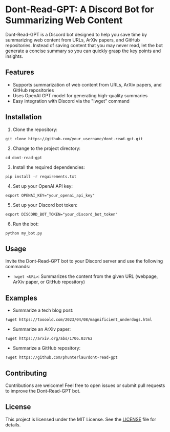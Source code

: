 # Dont-Read-GPT: A Discord Bot for Summarizing Web Content

Dont-Read-GPT is a Discord bot designed to help you save time by summarizing web content from URLs, ArXiv papers, and GitHub repositories. Instead of saving content that you may never read, let the bot generate a concise summary so you can quickly grasp the key points and insights.

## Features

- Supports summarization of web content from URLs, ArXiv papers, and GitHub repositories
- Uses OpenAI GPT model for generating high-quality summaries
- Easy integration with Discord via the "!wget" command

## Installation

1. Clone the repository:
```
git clone https://github.com/your_username/dont-read-gpt.git
```

2. Change to the project directory:
```
cd dont-read-gpt
```

3. Install the required dependencies:
```
pip install -r requirements.txt
```

4. Set up your OpenAI API key:
```
export OPENAI_KEY="your_openai_api_key"
```

5. Set up your Discord bot token:
```
export DISCORD_BOT_TOKEN="your_discord_bot_token"
```

6. Run the bot:
```
python my_bot.py
```

## Usage

Invite the Dont-Read-GPT bot to your Discord server and use the following commands:

- `!wget <URL>`: Summarizes the content from the given URL (webpage, ArXiv paper, or GitHub repository)

## Examples

- Summarize a tech blog post:
```
!wget https://toooold.com/2023/04/08/magnificient_underdogs.html
```

- Summarize an ArXiv paper:
```
!wget https://arxiv.org/abs/1706.03762
```

- Summarize a GitHub repository:
```
!wget https://github.com/phunterlau/dont-read-gpt
```

## Contributing

Contributions are welcome! Feel free to open issues or submit pull requests to improve the Dont-Read-GPT bot.

## License

This project is licensed under the MIT License. See the [LICENSE](LICENSE) file for details.
